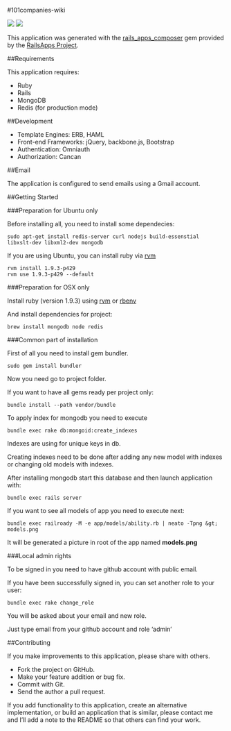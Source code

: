 #101companies-wiki

[![](https://codeclimate.com/github/101companies/101rails.png)](https://codeclimate.com/github/101companies/101rails) [![](https://github-camo.global.ssl.fastly.net/e0334278561c44df70429f69399e953b4dc2a786/687474703a2f2f7777772e76657273696f6e6579652e636f6d2f757365722f70726f6a656374732f3531623561393466383335343863303030323030646461312f62616467652e706e67)](http://www.versioneye.com/user/projects/51b5a94f83548c000200dda1)

This application was generated with the [rails_apps_composer](https://github.com/RailsApps/rails_apps_composer) gem provided by the [RailsApps Project](http://railsapps.github.com/).

##Requirements

This application requires:

*   Ruby
*   Rails
*   MongoDB
*   Redis (for production mode)

##Development

*   Template Engines: ERB, HAML
*   Front-end Frameworks: jQuery, backbone.js, Bootstrap
*   Authentication: Omniauth
*   Authorization: Cancan

##Email

The application is configured to send emails using a Gmail account.

##Getting Started

###Preparation for Ubuntu only

Before installing all, you need to install some dependecies:

    sudo apt-get install redis-server curl nodejs build-essenstial libxslt-dev libxml2-dev mongodb

If you are using Ubuntu, you can install ruby via [rvm](http://rvm.io)

    rvm install 1.9.3-p429
    rvm use 1.9.3-p429 --default

###Preparation for OSX only

Install ruby (version 1.9.3) using [rvm](http://rvm.io) or [rbenv](https://github.com/sstephenson/rbenv/)

And install dependencies for project:

    brew install mongodb node redis

###Common part of installation

First of all you need to install gem bundler.

    sudo gem install bundler

Now you need go to project folder.

If you want to have all gems ready per project only:

    bundle install --path vendor/bundle

To apply index for mongodb you need to execute

    bundle exec rake db:mongoid:create_indexes

Indexes are using for unique keys in db.

Creating indexes need to be done after adding any new model with indexes or changing old models with indexes.

After installing mongodb start this database and then launch application with:

    bundle exec rails server

If you want to see all models of app you need to execute next:

    bundle exec railroady -M -e app/models/ability.rb | neato -Tpng &gt; models.png

It will be generated a picture in root of the app named **models.png**

###Local admin rights

To be signed in you need to have github account with public email.

If you have been successfully signed in, you can set another role to your user:

    bundle exec rake change_role

You will be asked about your email and new role.

Just type email from your github account and role ‘admin’

##Contributing

If you make improvements to this application, please share with others.

*   Fork the project on GitHub.
*   Make your feature addition or bug fix.
*   Commit with Git.
*   Send the author a pull request.

If you add functionality to this application, create an alternative implementation, or build an application that is similar, please contact me and I’ll add a note to the README so that others can find your work.
